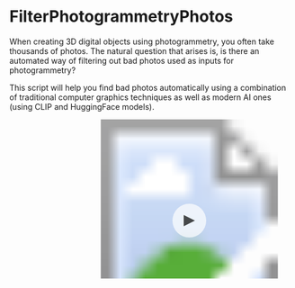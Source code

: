 # FilterPhotogrammetryPhotos

When creating 3D digital objects using photogrammetry, you often take thousands of photos. The natural question that arises is, is there an automated way of filtering out bad photos used as inputs for photogrammetry? 

This script will help you find bad photos automatically using a combination of traditional computer graphics techniques as well as modern AI ones (using CLIP and HuggingFace models).

<a href="https://www.youtube.com/watch?v=Lx3iu5rBwns" target="_blank">
  <svg width="640" height="360" xmlns="http://www.w3.org/2000/svg">
    <image href="https://img.youtube.com/vi/Lx3iu5rBwns/0.jpg" width="640" height="360"/>
    <circle cx="320" cy="180" r="30" fill="rgba(255,255,255,0.7)"/>
    <polygon points="310,170 310,190 330,180" fill="rgba(0,0,0,0.7)"/>
  </svg>
</a>
